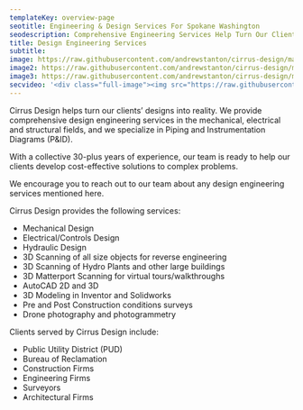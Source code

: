 ```yaml
---
templateKey: overview-page
seotitle: Engineering & Design Services For Spokane Washington
seodescription: Comprehensive Engineering Services Help Turn Our Clients Designs Into Reality. 30 Plus Years Of Experience.
title: Design Engineering Services
subtitle:
image: https://raw.githubusercontent.com/andrewstanton/cirrus-design/master/src/img/content/bridge-and-platform.png
image2: https://raw.githubusercontent.com/andrewstanton/cirrus-design/master/src/img/content/cg-bridge-drawing.jpg
image3: https://raw.githubusercontent.com/andrewstanton/cirrus-design/master/src/img/content/p-id-example.jpg
secvideo: '<div class="full-image"><img src="https://raw.githubusercontent.com/andrewstanton/cirrus-design/master/src/img/design-engineering.gif" /></div>'
---
```


Cirrus Design helps turn our clients’ designs into reality. We provide comprehensive design engineering services in the mechanical, electrical and structural fields, and we specialize in Piping and Instrumentation Diagrams (P&ID).

With a collective 30-plus years of experience, our team is ready to help our clients develop cost-effective solutions to complex problems.

We encourage you to reach out to our team about any design engineering services mentioned here.

Cirrus Design provides the following services:<ul><li>Mechanical Design</li><li>Electrical/Controls Design</li><li>Hydraulic Design</li><li>3D Scanning of all size objects for reverse engineering</li><li>3D Scanning of Hydro Plants and other large buildings</li><li>3D Matterport Scanning for virtual tours/walkthroughs</li><li>AutoCAD 2D and 3D</li><li>3D Modeling in Inventor and Solidworks</li><li>Pre and Post Construction conditions surveys</li><li>Drone photography and photogrammetry</li>

</ul>

Clients served by Cirrus Design include:<ul><li>Public Utility District (PUD)</li><li>Bureau of Reclamation</li><li>Construction Firms</li><li>Engineering Firms</li><li>Surveyors</li><li>Architectural Firms</li></ul>
